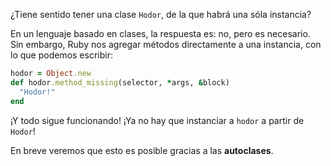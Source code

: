 ¿Tiene sentido tener una clase `Hodor`, de la que habrá una sóla instancia?

En un lenguaje basado en clases, la respuesta es: no, pero es necesario. Sin embargo, Ruby nos agregar métodos directamente a una instancia, con lo que podemos escribir:

```ruby
hodor = Object.new
def hodor.method_missing(selector, *args, &block)
  "Hodor!"
end
```

¡Y todo sigue funcionando! ¡Ya no hay que instanciar a `hodor` a partir de `Hodor`!

En breve veremos que esto es posible gracias a las **autoclases**.

